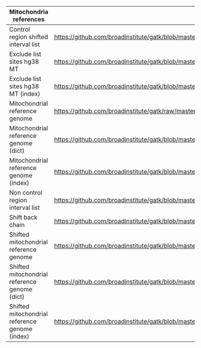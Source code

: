 
|	Mitochondria references	|	Link	|
| ------------- | ------------- |
|	Control region shifted interval list	|	https://github.com/broadinstitute/gatk/blob/master/src/test/resources/large/mitochondria_references/control_region_shifted.chrM.interval_list	|
|	Exclude list sites hg38 MT	|	https://github.com/broadinstitute/gatk/blob/master/src/test/resources/large/mitochondria_references/blacklist_sites.hg38.chrM.bed	|
|	Exclude list sites hg38 MT (index)	|	https://github.com/broadinstitute/gatk/blob/master/src/test/resources/large/mitochondria_references/blacklist_sites.hg38.chrM.bed.idx	|
|	Mitochondrial reference genome	|	https://github.com/broadinstitute/gatk/raw/master/src/test/resources/large/mitochondria_references/Homo_sapiens_assembly38.chrM.fasta	|
|	Mitochondrial reference genome (dict)	|	https://github.com/broadinstitute/gatk/blob/master/src/test/resources/large/mitochondria_references/Homo_sapiens_assembly38.chrM.dict	|
|	Mitochondrial reference genome (index)	|	https://github.com/broadinstitute/gatk/blob/master/src/test/resources/large/mitochondria_references/Homo_sapiens_assembly38.chrM.fasta.fai	|
|	Non control region interval list	|	https://github.com/broadinstitute/gatk/blob/master/src/test/resources/large/mitochondria_references/non_control_region.chrM.interval_list	|
|	Shift back chain	|	https://github.com/broadinstitute/gatk/blob/master/src/test/resources/large/mitochondria_references/ShiftBack.chain	|
|	Shifted mitochondrial reference genome	|	https://github.com/broadinstitute/gatk/blob/master/src/test/resources/large/mitochondria_references/Homo_sapiens_assembly38.chrM.shifted_by_8000_bases.fasta	|
|	Shifted mitochondrial reference genome (dict)	|	https://github.com/broadinstitute/gatk/blob/master/src/test/resources/large/mitochondria_references/Homo_sapiens_assembly38.chrM.shifted_by_8000_bases.dict	|
|	Shifted mitochondrial reference genome (index)	|	https://github.com/broadinstitute/gatk/blob/master/src/test/resources/large/mitochondria_references/Homo_sapiens_assembly38.chrM.shifted_by_8000_bases.fasta.fai	|

